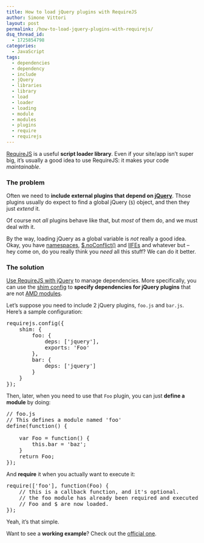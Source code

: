```yaml
---
title: How to load jQuery plugins with RequireJS
author: Simone Vittori
layout: post
permalink: /how-to-load-jquery-plugins-with-requirejs/
dsq_thread_id:
  - 1725854798
categories:
  - JavaScript
tags:
  - dependencies
  - dependency
  - include
  - jQuery
  - libraries
  - library
  - load
  - loader
  - loading
  - module
  - modules
  - plugins
  - require
  - requirejs
---
```

<div id="jbID-966" class="jbPost">
  <p>
    <a href="http://requirejs.org/" title="Go to the official website" target="_blank">RequireJS</a> is a useful <strong>script loader library</strong>. Even if your site/app isn&#8217;t super big, it&#8217;s usually a good idea to use RequireJS: it makes your code <em>maintainable</em>.
  </p>
  
  <h3>
    The problem
  </h3>
  
  <p>
    Often we need to <strong>include external plugins that depend on <a href="http://jquery.com/" title="Go to jQuery site" target="_blank">jQuery</a></strong>. Those plugins usually do expect to find a global jQuery (<code>$</code>) object, and then they just <em>extend</em> it.
  </p>
  
  <p>
    Of course not <em>all</em> plugins behave like that, but <em>most</em> of them do, and we must deal with it.
  </p>
  
  <p>
    By the way, loading jQuery as a global variable is <em>not</em> really a good idea. Okay, you have <a href="http://stackoverflow.com/a/2866920/801544" target="_blank" rel="nofollow">namespaces</a>, <a href="http://api.jquery.com/jQuery.noConflict/" target="_blank" rel="nofollow">$.noConflict()</a> and <a href="http://benalman.com/news/2010/11/immediately-invoked-function-expression/" target="_blank">IIFEs</a> and whatever but &#8211; hey come on, do you really think you <em>need</em> all this stuff? We can do it better.
  </p>
  
  <h3>
    The solution
  </h3>
  
  <p>
    <a href="http://requirejs.org/docs/jquery.html" title="How to use RequireJS with jQuery" target="_blank">Use RequireJS with jQuery</a> to manage dependencies. More specifically, you can use the <a href="http://requirejs.org/docs/api.html#config-shim" target="_blank">shim config</a> to <strong>specify dependencies for jQuery plugins</strong> that are not <a href="http://requirejs.org/docs/whyamd.html" target="_blank" title="Why AMD?">AMD modules</a>.
  </p>
  
  <p>
    Let&#8217;s suppose you need to include 2 jQuery plugins, <code>foo.js</code> and <code>bar.js</code>. Here&#8217;s a sample configuration:
  </p>
  
  <pre>
requirejs.config({
    shim: {
        foo: {
            deps: ['jquery'],
            exports: 'Foo'
        },
        bar: {
            deps: ['jquery']
        }
    }
});</pre>
  
  <p>
    Then, later, when you need to use that <code>Foo</code> plugin, you can just <strong>define a module</strong> by doing:
  </p>
  
  <pre>
// foo.js
// This defines a module named 'foo'
define(function() {
    
    var Foo = function() {
        this.bar = 'baz';
    }
    return Foo;
});</pre>
  
  <p>
    And <strong>require</strong> it when you actually want to execute it:
  </p>
  
  <pre>
require(['foo'], function(Foo) {
    // this is a callback function, and it's optional.
    // the foo module has already been required and executed.
    // Foo and $ are now loaded.
});</pre>
  
  <p>
    Yeah, it&#8217;s that simple.
  </p>
  
  <p>
    Want to see a <strong>working example</strong>? Check out the <a href="https://github.com/requirejs/example-jquery-shim" title="Go to GitHub" target="_blank">official one</a>.
  </p>
</div>